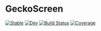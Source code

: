 # GeckoScreen

[![Stable](https://img.shields.io/badge/docs-stable-blue.svg)](https://mcfefa.github.io/GeckoScreen.jl/stable)
[![Dev](https://img.shields.io/badge/docs-dev-blue.svg)](https://mcfefa.github.io/GeckoScreen.jl/dev)
[![Build Status](https://github.com/mcfefa/GeckoScreen.jl/workflows/CI/badge.svg)](https://github.com/mcfefa/GeckoScreen.jl/actions)
[![Coverage](https://codecov.io/gh/mcfefa/GeckoScreen.jl/branch/master/graph/badge.svg)](https://codecov.io/gh/mcfefa/GeckoScreen.jl)
